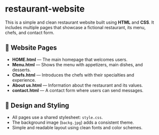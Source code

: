 # restaurant-website

This is a simple and clean restaurant website built using **HTML** and **CSS**. It includes multiple pages that showcase a fictional restaurant, its menu, chefs, and contact form.

## 🔗 Website Pages

- **HOME.html** — The main homepage that welcomes users.
- **Menu.html** — Shows the menu with appetizers, main dishes, and desserts.
- **Chefs.html** — Introduces the chefs with their specialties and experience.
- **About us.html** — Information about the restaurant and its values.
- **contact.html** — A contact form where users can send messages.

## 🎨 Design and Styling

- All pages use a shared stylesheet: `style.css`.
- The background image (`backg.jpg`) adds a consistent theme.
- Simple and readable layout using clean fonts and color schemes.



